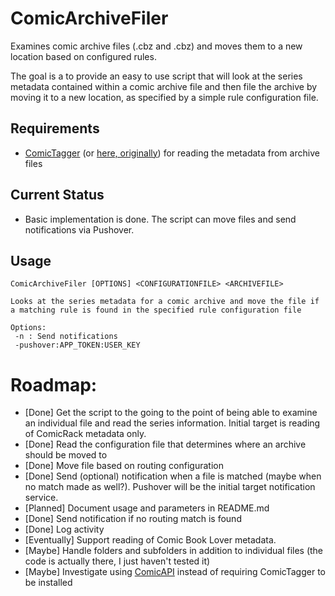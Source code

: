 # ComicArchiveFiler

Examines comic archive files (.cbz and .cbz) and moves them to a new location based on configured rules.

The goal is a to provide an easy to use script that will look at the series metadata contained within a comic archive file and then file the archive by moving it to a new location, as specified by a simple rule configuration file.

## Requirements

- [ComicTagger](https://github.com/tomdelise/comictagger) (or [here, originally](https://code.google.com/p/comictagger/)) for reading the metadata from archive files

## Current Status

- Basic implementation is done. The script can move files and send notifications via Pushover.

## Usage

    ComicArchiveFiler [OPTIONS] <CONFIGURATIONFILE> <ARCHIVEFILE>

    Looks at the series metadata for a comic archive and move the file if a matching rule is found in the specified rule configuration file

    Options:
     -n : Send notifications
     -pushover:APP_TOKEN:USER_KEY


# Roadmap:
- [Done] Get the script to the going to the point of being able to examine an individual file and read the series information. Initial target is reading of ComicRack metadata only.
- [Done] Read the configuration file that determines where an archive should be moved to
- [Done] Move file based on routing configuration
- [Done] Send (optional) notification when a file is matched (maybe when no match made as well?). Pushover will be the initial target notification service.
- [Planned] Document usage and parameters in README.md
- [Done] Send notification if no routing match is found
- [Done] Log activity
- [Eventually] Support reading of Comic Book Lover metadata.
- [Maybe] Handle folders and subfolders in addition to individual files (the code is actually there, I just haven't tested it)
- [Maybe] Investigate using [ComicAPI](https://github.com/davide-romanini/comicapi) instead of requiring ComicTagger to be installed
